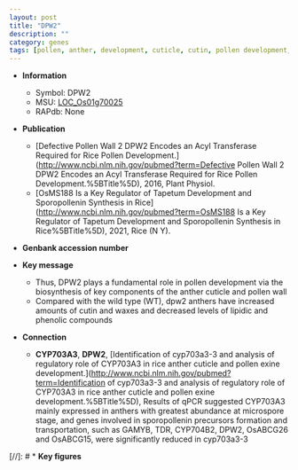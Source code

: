 ```yaml
---
layout: post
title: "DPW2"
description: ""
category: genes
tags: [pollen, anther, development, cuticle, cutin, pollen development, pollen wall]
---
```


* **Information**  
    + Symbol: DPW2  
    + MSU: [LOC_Os01g70025](http://rice.uga.edu/cgi-bin/ORF_infopage.cgi?orf=LOC_Os01g70025)  
    + RAPdb: None  

* **Publication**  
    + [Defective Pollen Wall 2 DPW2 Encodes an Acyl Transferase Required for Rice Pollen Development.](http://www.ncbi.nlm.nih.gov/pubmed?term=Defective Pollen Wall 2 DPW2 Encodes an Acyl Transferase Required for Rice Pollen Development.%5BTitle%5D), 2016, Plant Physiol.
    + [OsMS188 Is a Key Regulator of Tapetum Development and Sporopollenin Synthesis in Rice](http://www.ncbi.nlm.nih.gov/pubmed?term=OsMS188 Is a Key Regulator of Tapetum Development and Sporopollenin Synthesis in Rice%5BTitle%5D), 2021, Rice (N Y).

* **Genbank accession number**  

* **Key message**  
    + Thus, DPW2 plays a fundamental role in pollen development via the biosynthesis of key components of the anther cuticle and pollen wall
    + Compared with the wild type (WT), dpw2 anthers have increased amounts of cutin and waxes and decreased levels of lipidic and phenolic compounds

* **Connection**  
    + __CYP703A3__, __DPW2__, [Identification of cyp703a3-3 and analysis of regulatory role of CYP703A3 in rice anther cuticle and pollen exine development.](http://www.ncbi.nlm.nih.gov/pubmed?term=Identification of cyp703a3-3 and analysis of regulatory role of CYP703A3 in rice anther cuticle and pollen exine development.%5BTitle%5D),  Results of qPCR suggested CYP703A3 mainly expressed in anthers with greatest abundance at microspore stage, and genes involved in sporopollenin precursors formation and transportation, such as GAMYB, TDR, CYP704B2, DPW2, OsABCG26 and OsABCG15, were significantly reduced in cyp703a3-3

[//]: # * **Key figures**  


